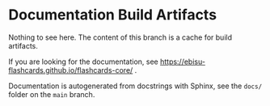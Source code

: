 
# Documentation Build Artifacts

Nothing to see here. The content of this branch is a cache for build artifacts.

If you are looking for the documentation, see https://ebisu-flashcards.github.io/flashcards-core/ .

Documentation is autogenerated from docstrings with Sphinx, see the `docs/` folder on the `main` branch.
